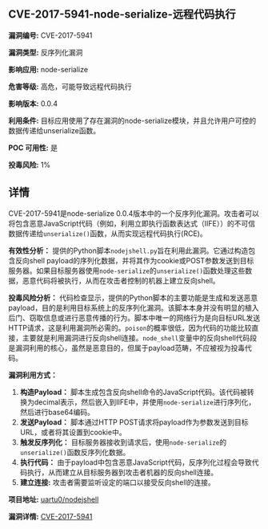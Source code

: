 ## CVE-2017-5941-node-serialize-远程代码执行

**漏洞编号:** CVE-2017-5941

**漏洞类型:** 反序列化漏洞

**影响应用:** node-serialize

**危害等级:** 高危，可能导致远程代码执行

**影响版本:** 0.0.4

**利用条件:** 目标应用使用了存在漏洞的node-serialize模块，并且允许用户可控的数据传递给unserialize函数。

**POC 可用性:** 是

**投毒风险:** 1%

## 详情

CVE-2017-5941是node-serialize 0.0.4版本中的一个反序列化漏洞。攻击者可以将包含恶意JavaScript代码（例如，利用立即执行函数表达式（IIFE））的不可信数据传递给`unserialize()`函数，从而实现远程代码执行(RCE)。

**有效性分析：**
提供的Python脚本`nodejshell.py`旨在利用此漏洞。它通过构造包含反向shell payload的序列化数据，并将其作为cookie或POST参数发送到目标服务器。如果目标服务器使用`node-serialize`的`unserialize()`函数处理这些数据，恶意代码将被执行，从而在攻击者控制的机器上建立反向shell。

**投毒风险分析：**
代码检查显示，提供的Python脚本的主要功能是生成和发送恶意payload，目的是利用目标系统上的反序列化漏洞。该脚本本身并没有明显的植入后门、窃取信息或进行恶意传播的行为。脚本中唯一的网络行为是向目标URL发送HTTP请求，这是利用漏洞所必需的。`poison`的概率很低，因为代码的功能比较直接，主要就是利用漏洞进行反向shell连接。`node_shell`变量中的反向shell代码段是漏洞利用的核心，虽然是恶意目的，但属于payload范畴，不应被视为投毒代码。

**漏洞利用方式：**
1.  **构造Payload：** 脚本生成包含反向shell命令的JavaScript代码。该代码被转换为decimal表示，然后嵌入到IIFE中，并使用`node-serialize`进行序列化，然后进行base64编码。
2.  **发送Payload：** 脚本通过HTTP POST请求将payload作为参数发送到目标URL，或者将其设置到cookie中。
3.  **触发反序列化：** 目标服务器接收到请求后，使用`node-serialize`的`unserialize()`函数反序列化数据。
4.  **执行代码：** 由于payload中包含恶意JavaScript代码，反序列化过程会导致代码执行，从而建立从目标服务器到攻击者机器的反向shell连接。
5.  **建立连接:** 攻击者需要监听设定的端口以接受反向shell的连接。

**项目地址:** [uartu0/nodejshell](https://github.com/uartu0/nodejshell)

**漏洞详情:** [CVE-2017-5941](https://nvd.nist.gov/vuln/detail/CVE-2017-5941)